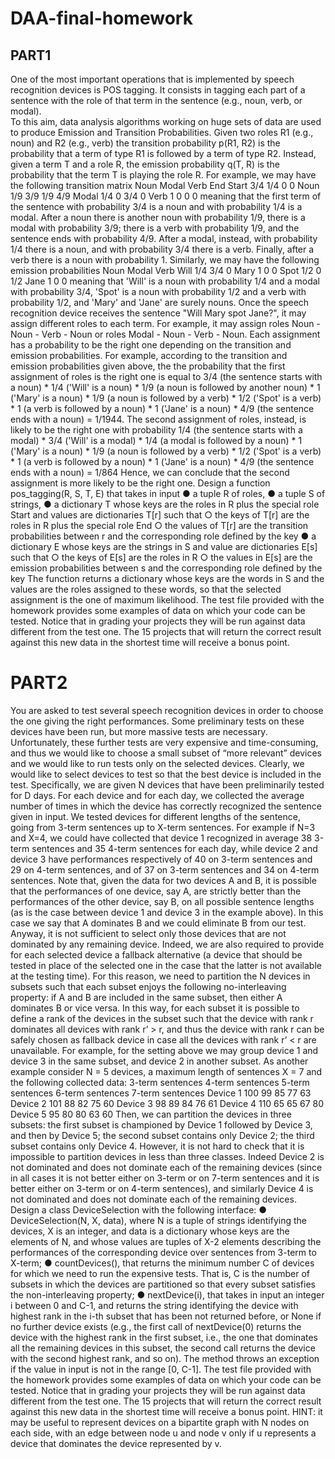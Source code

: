 # DAA-final-homework
## PART1
One of the most important operations that is implemented by speech recognition
devices is POS tagging. It consists in tagging each part of a sentence with the role of
that term in the sentence (e.g., noun, verb, or modal). <br>
To this aim, data analysis algorithms working on huge sets of data are used to
produce Emission and Transition Probabilities.
Given two roles R1 (e.g., noun) and R2 (e.g., verb) the transition probability p(R1,
R2) is the probability that a term of type R1 is followed by a term of type R2.
Instead, given a term T and a role R, the emission probability q(T, R) is the
probability that the term T is playing the role R.
For example, we may have the following transition matrix
Noun Modal Verb End
Start 3/4 1/4 0 0
Noun 1/9 3/9 1/9 4/9
Modal 1/4 0 3/4 0
Verb 1 0 0 0
meaning that the first term of the sentence with probability 3/4 is a noun and with
probability 1/4 is a modal. After a noun there is another noun with probability 1/9,
there is a modal with probability 3/9; there is a verb with probability 1/9, and the
sentence ends with probability 4/9. After a modal, instead, with probability 1/4 there is
a noun, and with probability 3/4 there is a verb. Finally, after a verb there is a noun
with probability 1.
Similarly, we may have the following emission probabilities
Noun Modal Verb
Will 1/4 3/4 0
Mary 1 0 0
Spot 1/2 0 1/2
Jane 1 0 0
meaning that 'Will' is a noun with probability 1/4 and a modal with probability 3/4,
'Spot' is a noun with probability 1/2 and a verb with probability 1/2, and 'Mary' and
'Jane' are surely nouns.
Once the speech recognition device receives the sentence "Will Mary spot Jane?", it
may assign different roles to each term.
For example, it may assign roles Noun - Noun - Verb - Noun or roles Modal - Noun -
Verb - Noun. Each assignment has a probability to be the right one depending on the
transition and emission probabilities.
For example, according to the transition and emission probabilities given above, the
the probability that the first assignment of roles is the right one is equal to
3/4 (the sentence starts with a noun) * 1/4 ('Will' is a noun) * 1/9 (a noun is followed
by another noun) * 1 ('Mary' is a noun) * 1/9 (a noun is followed by a verb) * 1/2
('Spot' is a verb) * 1 (a verb is followed by a noun) * 1 ('Jane' is a noun) * 4/9 (the
sentence ends with a noun) = 1/1944.
The second assignment of roles, instead, is likely to be the right one with probability
1/4 (the sentence starts with a modal) * 3/4 ('Will' is a modal) * 1/4 (a modal is
followed by a noun) * 1 ('Mary' is a noun) * 1/9 (a noun is followed by a verb) * 1/2
('Spot' is a verb) * 1 (a verb is followed by a noun) * 1 ('Jane' is a noun) * 4/9 (the
sentence ends with a noun) = 1/864
Hence, we can conclude that the second assignment is more likely to be the right
one.
Design a function pos_tagging(R, S, T, E) that takes in input
● a tuple R of roles,
● a tuple S of strings,
● a dictionary T whose keys are the roles in R plus the special role Start and
values are dictionaries T[r] such that
○ the keys of T[r] are the roles in R plus the special role End
○ the values of T[r] are the transition probabilities between r and the
corresponding role defined by the key
● a dictionary E whose keys are the strings in S and value are dictionaries E[s]
such that
○ the keys of E[s] are the roles in R
○ the values in E[s] are the emission probabilities between s and the
corresponding role defined by the key
The function returns a dictionary whose keys are the words in S and the values are
the roles assigned to these words, so that the selected assignment is the one of
maximum likelihood.
The test file provided with the homework provides some examples of data on which
your code can be tested. Notice that in grading your projects they will be run against
data different from the test one. The 15 projects that will return the correct result
against this new data in the shortest time will receive a bonus point.
# PART2
You are asked to test several speech recognition devices in order to choose the one
giving the right performances. Some preliminary tests on these devices have been
run, but more massive tests are necessary. Unfortunately, these further tests are very
expensive and time-consuming, and thus we would like to choose a small subset of
“more relevant” devices and we would like to run tests only on the selected devices.
Clearly, we would like to select devices to test so that the best device is included in
the test.
Specifically, we are given N devices that have been preliminarily tested for D days.
For each device and for each day, we collected the average number of times in which
the device has correctly recognized the sentence given in input.
We tested devices for different lengths of the sentence, going from 3-term sentences
up to X-term sentences. For example if N=3 and X=4, we could have collected that
device 1 recognized in average 38 3-term sentences and 35 4-term sentences for
each day, while device 2 and device 3 have performances respectively of 40 on
3-term sentences and 29 on 4-term sentences, and of 37 on 3-term sentences and
34 on 4-term sentences.
Note that, given the data for two devices A and B, it is possible that the
performances of one device, say A, are strictly better than the performances of the
other device, say B, on all possible sentence lengths (as is the case between device
1 and device 3 in the example above). In this case we say that A dominates B and
we could eliminate B from our test.
Anyway, it is not sufficient to select only those devices that are not dominated by any
remaining device. Indeed, we are also required to provide for each selected device a
fallback alternative (a device that should be tested in place of the selected one in the
case that the latter is not available at the testing time). For this reason, we need to
partition the N devices in subsets such that each subset enjoys the following
no-interleaving property: if A and B are included in the same subset, then either A
dominates B or vice versa. In this way, for each subset it is possible to define a rank
of the devices in the subset such that the device with rank r dominates all devices
with rank r’ > r, and thus the device with rank r can be safely chosen as fallback
device in case all the devices with rank r’ < r are unavailable.
For example, for the setting above we may group device 1 and device 3 in the same
subset, and device 2 in another subset.
As another example consider N = 5 devices, a maximum length of sentences X = 7
and the following collected data:
3-term
sentences
4-term
sentences
5-term
sentences
6-term
sentences
7-term
sentences
Device 1 100 99 85 77 63
Device 2 101 88 82 75 60
Device 3 98 89 84 76 61
Device 4 110 65 65 67 80
Device 5 95 80 80 63 60
Then, we can partition the devices in three subsets: the first subset is championed
by Device 1 followed by Device 3, and then by Device 5; the second subset contains
only Device 2; the third subset contains only Device 4.
However, it is not hard to check that it is impossible to partition devices in less than
three classes. Indeed Device 2 is not dominated and does not dominate each of the
remaining devices (since in all cases it is not better either on 3-term or on 7-term
sentences and it is better either on 3-term or on 4-term sentences), and similarly
Device 4 is not dominated and does not dominate each of the remaining devices.
Design a class DeviceSelection with the following interface:
● DeviceSelection(N, X, data), where N is a tuple of strings identifying the
devices, X is an integer, and data is a dictionary whose keys are the elements
of N, and whose values are tuples of X-2 elements describing the
performances of the corresponding device over sentences from 3-term to
X-term;
● countDevices(), that returns the minimum number C of devices for which we
need to run the expensive tests. That is, C is the number of subsets in which
the devices are partitioned so that every subset satisfies the non-interleaving
property;
● nextDevice(i), that takes in input an integer i between 0 and C-1, and returns
the string identifying the device with highest rank in the i-th subset that has
been not returned before, or None if no further device exists (e.g., the first call
of nextDevice(0) returns the device with the highest rank in the first subset,
i.e., the one that dominates all the remaining devices in this subset, the
second call returns the device with the second highest rank, and so on). The
method throws an exception if the value in input is not in the range [0, C-1].
The test file provided with the homework provides some examples of data on which
your code can be tested. Notice that in grading your projects they will be run against
data different from the test one. The 15 projects that will return the correct result
against this new data in the shortest time will receive a bonus point.
HINT: it may be useful to represent devices on a bipartite graph with N nodes on
each side, with an edge between node u and node v only if u represents a device
that dominates the device represented by v.
